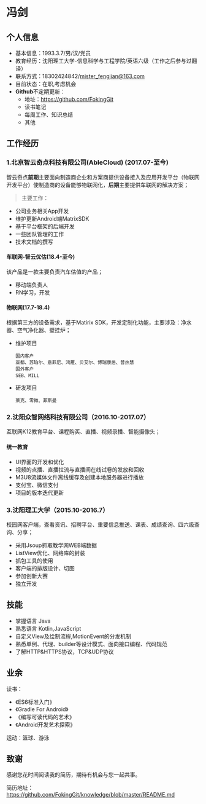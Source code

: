 # 冯剑

## 个人信息

- 基本信息：1993.3.7/男/汉/党员
- 教育经历：沈阳理工大学-信息科学与工程学院/英语六级（工作之后参与过翻译）
- 联系方式：18302424842/mister_fengjian@163.com
- 目前状态：在职,考虑机会
- **Github**不定期更新：
  - 地址：https://github.com/FokingGit
  - 读书笔记
  - 每周工作、知识总结
  - 其他

## 工作经历

### 1.北京智云奇点科技有限公司(AbleCloud) (2017.07-至今)
智云奇点**前期**主要面向制造商企业和方案商提供设备接入及应用开发平台（物联网开发平台）使制造商的设备能够物联网化，**后期**主要提供车联网的解决方案；
> 主要工作：

- 公司业务相关App开发
- 维护更新Android端MatrixSDK
- 基于平台框架的后端开发
- 一些团队管理的工作
- 技术文档的撰写

#### 车联网-智云优估(18.4-至今)

该产品是一款主要负责汽车估值的产品；
- 移动端负责人
- RN学习，开发

#### 物联网(17.7-18.4)
根据第三方的设备需求，基于Matirix SDK，开发定制化功能，主要涉及：净水器、空气净化器、壁挂炉；

- 维护项目
  ```
  国内客户
  亚都、苏珀尔、意菲尼、鸿雁、贝艾尔、博瑞康居、普热慧
  国外客户
  SEB、MILL
  ```
- 研发项目
  ```
  莱克、零微、菲斯曼
  ```

### 2.沈阳众智网络科技有限公司（2016.10-2017.07）
互联网K12教育平台、课程购买、直播、视频录播、智能摄像头；
#### 统一教育
- UI界面的开发和优化
- 视频的点播、直播拉流与直播间在线试卷的发放和回收
- M3U8流媒体文件离线缓存及创建本地服务器进行播放
- 支付宝、微信支付
- 项目的版本迭代更新

### 3.沈阳理工大学（2015.10-2016.7）
校园网客户端，查看资讯、招聘平台、重要信息推送、课表、成绩查询、四六级查询、分享；
- 采用Jsoup抓取教学网WEB端数据
- ListView优化、网络库的封装
- 抓包工具的使用
- 客户端的排版设计、切图
- 参加创新大赛
- 独立开发

## 技能

- 掌握语言 Java
- 熟悉语言 Kotlin,JavaScript
- 自定义View及绘制流程,MotionEvent的分发机制
- 熟悉单例、代理、builder等设计模式、面向接口编程、代码规范
- 了解HTTP&HTTPS协议，TCP&UDP协议

## 业余

读书：
- 《ES6标准入门》
- 《Gradle For Android》
- 《编写可读代码的艺术》
- 《Android开发艺术探索》

运动：篮球、游泳

## 致谢

感谢您花时间阅读我的简历，期待有机会与您一起共事。

简历地址：https://github.com/FokingGit/knowledge/blob/master/README.md


